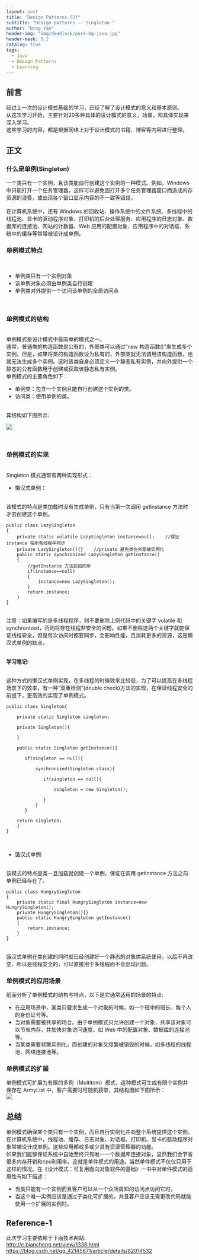 ```yaml
---
layout: post
title: "Design Patterns (2)"
subtitle: "Design patterns -- Singleton "
author: "Bing Yan"
header-img: "img/deadlock/post-bg-java.jpg"
header-mask: 0.2
catalog: true
tags:
  - Java
  - Design Patterns
  - Learning
---
```

## 前言

经过上一次的设计模式基础的学习，已经了解了设计模式的意义和基本原则。<br/>
从这次学习开始，主要针对20多种具体的设计模式的意义，场景，和具体实现来深入学习。<br/>
这些学习的内容，都是根据网络上对于设计模式的书籍、博客等内容进行整理。

## 正文
### 什么是单例(Singleton)

一个类只有一个实例，且该类能自行创建这个实例的一种模式。例如，Windows 中只能打开一个任务管理器，这样可以避免因打开多个任务管理器窗口而造成内存资源的浪费，或出现各个窗口显示内容的不一致等错误。<br/>
<br/>
在计算机系统中，还有 Windows 的回收站、操作系统中的文件系统、多线程中的线程池、显卡的驱动程序对象、打印机的后台处理服务、应用程序的日志对象、数据库的连接池、网站的计数器、Web 应用的配置对象、应用程序中的对话框、系统中的缓存等常常被设计成单例。

### 单例模式特点
<br/>

*   单例类只有一个实例对象
*   该单例对象必须由单例类自行创建
*   单例类对外提供一个访问该单例的全局访问点
<br/>

### 单例模式的结构

<br/>
单例模式是设计模式中最简单的模式之一。<br/>
通常，普通类的构造函数是公有的，外部类可以通过“new 构造函数()”来生成多个实例。但是，如果将类的构造函数设为私有的，外部类就无法调用该构造函数，也就无法生成多个实例。这时该类自身必须定义一个静态私有实例，并向外提供一个静态的公有函数用于创建或获取该静态私有实例。
<br/>
单例模式的主要角色如下：<br/>

*   单例类：包含一个实例且能自行创建这个实例的类。
*   访问类：使用单例的类。

<br/>
其结构如下图所示: <br/>

![](/img/dp_singleton/singleton-1.png)

<br/>

### 单例模式的实现
<br/>
Singleton 模式通常有两种实现形式：<br/>

*   懒汉式单例：
<br/>
该模式的特点是类加载时没有生成单例，只有当第一次调用 getlnstance 方法时才去创建这个单例。<br/>

```
public class LazySingleton
{
    private static volatile LazySingleton instance=null;    //保证 instance 在所有线程中同步
    private LazySingleton(){}    //private 避免类在外部被实例化
    public static synchronized LazySingleton getInstance()
    {
        //getInstance 方法前加同步
        if(instance==null)
        {
            instance=new LazySingleton();
        }
        return instance;
    }
}
```

<br/>
注意：如果编写的是多线程程序，则不要删除上例代码中的关键字 volatile 和 synchronized，否则将存在线程非安全的问题。如果不删除这两个关键字就能保证线程安全，但是每次访问时都要同步，会影响性能，且消耗更多的资源，这是懒汉式单例的缺点。<br/>
<br/>

**学习笔记:** 

<br/>
这种方式的懒汉式单例实现，在多线程的时候效率比较低，为了可以提高在多线程场景下的效率，有一种“双重检测”(double check)方法的实现，在保证线程安全的前提下，更高效的实现了单例模式。<br/>

```
public class Singleton{
 
    private static Singleton singleton;   
 
    private Singleton(){
 
    }
 
    public static Singleton getInstance(){
 
       if(singleton == null){
 
           synchronized(Singleton.class){
 
              if(singleton == null){
 
                  singleton = new Singleton();
 
              }
           }
       }
 
    return singleton;
    }
}

```

<br/>


*   饿汉式单例:
<br/>
该模式的特点是类一旦加载就创建一个单例，保证在调用 getInstance 方法之前单例已经存在了。<br/>

```
public class HungrySingleton
{
    private static final HungrySingleton instance=new HungrySingleton();
    private HungrySingleton(){}
    public static HungrySingleton getInstance()
    {
        return instance;
    }
}
```

<br/>
饿汉式单例在类创建的同时就已经创建好一个静态的对象供系统使用，以后不再改变，所以是线程安全的，可以直接用于多线程而不会出现问题。
<br/>

### 单例模式的应用场景

前面分析了单例模式的结构与特点，以下是它通常适用的场景的特点:<br/>
*   在应用场景中，某类只要求生成一个对象的时候，如一个班中的班长、每个人的身份证号等。
*   当对象需要被共享的场合。由于单例模式只允许创建一个对象，共享该对象可以节省内存，并加快对象访问速度。如 Web 中的配置对象、数据库的连接池等。
*   当某类需要频繁实例化，而创建的对象又频繁被销毁的时候，如多线程的线程池、网络连接池等。

### 单例模式的扩展
单例模式可扩展为有限的多例（Multitcm）模式，这种模式可生成有限个实例并保存在 ArmyList 中，客户需要时可随机获取，其结构图如下图所示：<br/>
![](/img/dp_singleton/singleton-2.png)
<br/>

## 总结

单例模式确保某个类只有一个实例，而且自行实例化并向整个系统提供这个实例。<br/>
在计算机系统中，线程池、缓存、日志对象、对话框、打印机、显卡的驱动程序对象常被设计成单例。这些应用都或多或少具有资源管理器的功能。<br/>
如果我们能够保证系统中自始至终只有唯一一个数据库连接对象，显然我们会节省很多内存开销和cpu利用率。这就是单件模式的用途。当然单件模式不仅仅只用于这样的情况。在《设计模式：可复用面向对象软件的基础》一书中对单件模式的适用性有如下描述：<br/>
*   当类只能有一个实例而且客户可以从一个众所周知的访问点访问它时。<br/>
*   当这个唯一实例应该是通过子类化可扩展的，并且客户应该无需更改代码就能使用一个扩展的实例时。<br/>

## Reference-1
此次学习主要依赖于下面技术网站:<br/> 
http://c.biancheng.net/view/1338.html <br/>
https://blog.csdn.net/qq_42145871/article/details/82014532 <br/>

